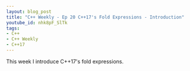 ```yaml
---
layout: blog_post
title: "C++ Weekly - Ep 20 C++17's Fold Expressions - Introduction"
youtube_id: nhk8pF_SlTk
tags:
- C++
- C++ Weekly
- C++17
---
```


This week I introduce C++17's fold expressions.




